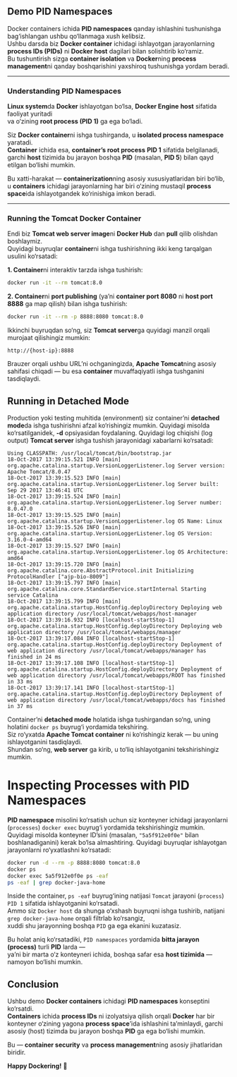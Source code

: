## Demo PID Namespaces

Docker containers ichida **PID namespaces** qanday ishlashini tushunishga bag‘ishlangan ushbu qo‘llanmaga xush kelibsiz.  
Ushbu darsda biz **Docker container** ichidagi ishlayotgan jarayonlarning **process IDs (PIDs)** ni **Docker host** dagilari bilan solishtirib ko‘ramiz.  
Bu tushuntirish sizga **container isolation** va **Docker**ning **process management**ni qanday boshqarishini yaxshiroq tushunishga yordam beradi.

---

### Understanding PID Namespaces

**Linux system**da **Docker** ishlayotgan bo‘lsa, **Docker Engine** **host** sifatida faoliyat yuritadi  
va o‘zining **root process (PID 1)** ga ega bo‘ladi.  

Siz **Docker container**ni ishga tushirganda, u **isolated process namespace** yaratadi.  
**Container** ichida esa, **container’s root process** **PID 1** sifatida belgilanadi,  
garchi **host** tizimida bu jarayon boshqa **PID** (masalan, **PID 5**) bilan qayd etilgan bo‘lishi mumkin.  

Bu xatti-harakat — **containerization**ning asosiy xususiyatlaridan biri bo‘lib,  
u **containers** ichidagi jarayonlarning har biri o‘zining mustaqil **process space**ida ishlayotgandek ko‘rinishiga imkon beradi.

---

### Running the Tomcat Docker Container

Endi biz **Tomcat web server image**ni **Docker Hub** dan **pull** qilib olishdan boshlaymiz.  
Quyidagi buyruqlar **container**ni ishga tushirishning ikki keng tarqalgan usulini ko‘rsatadi:

**1. Container**ni interaktiv tarzda ishga tushirish:
```bash
docker run -it --rm tomcat:8.0
```

**2. Container**ni **port publishing** (ya’ni **container port 8080** ni **host port 8888** ga map qilish) bilan ishga tushirish:
```bash
docker run -it --rm -p 8888:8080 tomcat:8.0
```
Ikkinchi buyruqdan so‘ng, siz **Tomcat server**ga quyidagi manzil orqali murojaat qilishingiz mumkin:
```
http://{host-ip}:8888
```
Brauzer orqali ushbu URL’ni ochganingizda, **Apache Tomcat**ning asosiy sahifasi chiqadi —
bu esa **container** muvaffaqiyatli ishga tushganini tasdiqlaydi.

## Running in Detached Mode

Production yoki testing muhitida (environment) siz container’ni **detached mode**da ishga tushirishni afzal ko‘rishingiz mumkin. Quyidagi misolda ko‘rsatilganidek, **-d** opsiyasidan foydalaning. Quyidagi log chiqishi (log output) **Tomcat server** ishga tushish jarayonidagi xabarlarni ko‘rsatadi:

```
Using CLASSPATH: /usr/local/tomcat/bin/bootstrap.jar
18-Oct-2017 13:39:15.521 INFO [main] org.apache.catalina.startup.VersionLoggerListener.log Server version: Apache Tomcat/8.0.47
18-Oct-2017 13:39:15.523 INFO [main] org.apache.catalina.startup.VersionLoggerListener.log Server built: Sep 29 2017 13:46:41 UTC
18-Oct-2017 13:39:15.524 INFO [main] org.apache.catalina.startup.VersionLoggerListener.log Server number: 8.0.47.0
18-Oct-2017 13:39:15.525 INFO [main] org.apache.catalina.startup.VersionLoggerListener.log OS Name: Linux
18-Oct-2017 13:39:15.526 INFO [main] org.apache.catalina.startup.VersionLoggerListener.log OS Version: 3.16.0-4-amd64
18-Oct-2017 13:39:15.527 INFO [main] org.apache.catalina.startup.VersionLoggerListener.log OS Architecture: amd64
18-Oct-2017 13:39:15.720 INFO [main] org.apache.catalina.core.AbstractProtocol.init Initializing ProtocolHandler ["ajp-bio-8009"]
18-Oct-2017 13:39:15.797 INFO [main] org.apache.catalina.core.StandardService.startInternal Starting service Catalina
18-Oct-2017 13:39:15.799 INFO [main] org.apache.catalina.startup.HostConfig.deployDirectory Deploying web application directory /usr/local/tomcat/webapps/host-manager
18-Oct-2017 13:39:16.932 INFO [localhost-startStop-1] org.apache.catalina.startup.HostConfig.deployDirectory Deploying web application directory /usr/local/tomcat/webapps/manager
18-Oct-2017 13:39:17.084 INFO [localhost-startStop-1] org.apache.catalina.startup.HostConfig.deployDirectory Deployment of web application directory /usr/local/tomcat/webapps/manager has finished in 24 ms
18-Oct-2017 13:39:17.108 INFO [localhost-startStop-1] org.apache.catalina.startup.HostConfig.deployDirectory Deployment of web application directory /usr/local/tomcat/webapps/ROOT has finished in 33 ms
18-Oct-2017 13:39:17.141 INFO [localhost-startStop-1] org.apache.catalina.startup.HostConfig.deployDirectory Deployment of web application directory /usr/local/tomcat/webapps/docs has finished in 37 ms
```

Container’ni **detached mode** holatida ishga tushirgandan so‘ng, uning holatini `docker ps` buyrug‘i yordamida tekshiring.  
Siz ro‘yxatda **Apache Tomcat container** ni ko‘rishingiz kerak — bu uning ishlayotganini tasdiqlaydi.  
Shundan so‘ng, **web server** ga kirib, u to‘liq ishlayotganini tekshirishingiz mumkin.

# Inspecting Processes with PID Namespaces

**PID namespace** misolini ko‘rsatish uchun siz konteyner ichidagi jarayonlarni (`processes`) `docker exec` buyrug‘i yordamida tekshirishingiz mumkin. Quyidagi misolda konteyner ID’sini (masalan, `"5a5f912e0f0e"` bilan boshlanadiganini) kerak bo‘lsa almashtiring. Quyidagi buyruqlar ishlayotgan jarayonlarni ro‘yxatlashni ko‘rsatadi:

```bash
docker run -d --rm -p 8888:8080 tomcat:8.0
docker ps
docker exec 5a5f912e0f0e ps -eaf
ps -eaf | grep docker-java-home
```
Inside the container, `ps -eaf` buyrug‘ining natijasi `Tomcat` jarayoni (`process`) `PID 1` sifatida ishlayotganini ko‘rsatadi.  
Ammo siz `Docker host` da shunga o‘xshash buyruqni ishga tushirib, natijani `grep docker-java-home` orqali filtrlab ko‘rsangiz,  
xuddi shu jarayonning boshqa `PID` ga ega ekanini kuzatasiz.  

Bu holat aniq ko‘rsatadiki, `PID namespaces` yordamida **bitta jarayon (process)** turli **PID** larda —  
ya’ni bir marta o‘z konteyneri ichida, boshqa safar esa **host tizimida** — namoyon bo‘lishi mumkin.

## Conclusion

Ushbu demo **Docker containers** ichidagi **PID namespaces** konseptini ko‘rsatdi.  
**Containers** ichida **process IDs** ni izolyatsiya qilish orqali **Docker** har bir konteyner o‘zining yagona **process space**’ida ishlashini ta’minlaydi, garchi asosiy (host) tizimda bu jarayon boshqa **PID** ga ega bo‘lishi mumkin.  

Bu — **container security** va **process management**ning asosiy jihatlaridan biridir.  

**Happy Dockering!** 🐳
